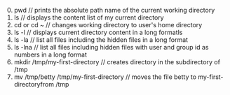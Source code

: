 0. pwd // prints the absolute path name of the current working directory
1. ls // displays the content list of my current directory
2. cd or cd \~ // changes working directory to user's home directory
3. ls -l // displays current directory content in a long formatls
4. ls -la // list all files including the hidden files in a long format
5. ls -lna // list all files including hidden files with user and group id as numbers in a long format
6.  mkdir /tmp/my-first-directory // creates directory in the subdirectory of /tmp
7. mv /tmp/betty /tmp/my-first-directory // moves the file betty to my-first-directoryfrom /tmp


